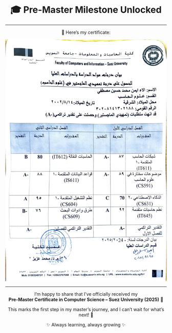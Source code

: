 <div align="center">

# 🎓 Pre-Master Milestone Unlocked

---

📜 Here’s my certificate:  

![Pre-Master Certificate](./master_certificate.jpg)

---

I’m happy to share that I’ve officially received my  
**Pre-Master Certificate in Computer Science – Suez University (2025)** 🎉  

This marks the first step in my master’s journey, and I can’t wait for what’s next! 🌱  

✨ Always learning, always growing ✨  

</div>
